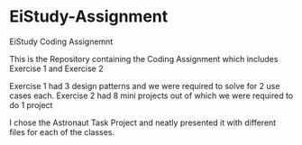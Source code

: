 # EiStudy-Assignment
EiStudy Coding Assignemnt

This is the Repository containing the Coding Assignment which includes Exercise 1 and Exercise 2

Exercise 1 had 3 design patterns and we were required to solve for 2 use cases each.
Exercise 2 had 8 mini projects out of which we were required to do 1 project

I chose the Astronaut Task Project and neatly presented it with different files for each of the classes.
